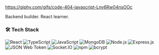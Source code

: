 
https://giphy.com/gifs/code-404-javascript-Lny6Rw04nsOOc


Backend builder.
React learner.


### 🛠️ Tech Stack

![React](https://img.shields.io/badge/React-61DAFB?style=flat&logo=react&logoColor=black)
![TypeScript](https://img.shields.io/badge/TypeScript-007ACC?style=flat&logo=typescript&logoColor=white)
![JavaScript](https://img.shields.io/badge/JavaScript-F7DF1E?style=flat&logo=javascript&logoColor=black)
![MongoDB](https://img.shields.io/badge/MongoDB-47A248?style=flat&logo=mongodb&logoColor=white)
![Node.js](https://img.shields.io/badge/Node.js-339933?style=flat&logo=node.js&logoColor=white)
![Express.js](https://img.shields.io/badge/Express.js-000000?style=flat&logo=express&logoColor=white)
![JSON Web Token](https://img.shields.io/badge/JWT-black?style=flat&logo=json-web-tokens)
![Socket.IO](https://img.shields.io/badge/Socket.IO-010101?style=flat&logo=socket.io&logoColor=white)
![npm](https://img.shields.io/badge/npm-CB3837?style=flat&logo=npm&logoColor=white)
![bcrypt](https://img.shields.io/badge/bcrypt-9F3F00?style=flat&logo=openssl&logoColor=white)
